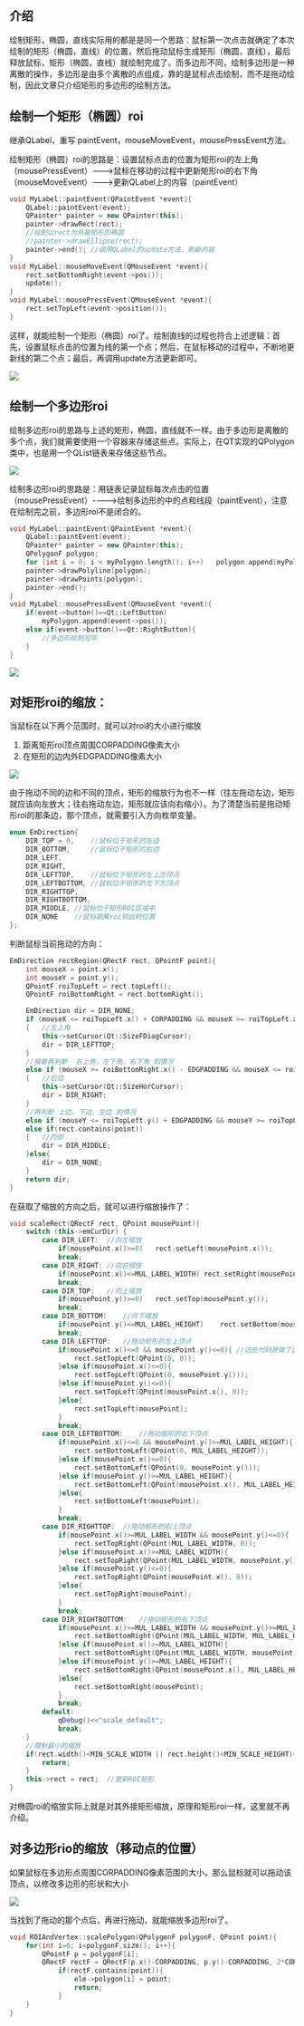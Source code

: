 ## 介绍

绘制矩形，椭圆，直线实际用的都是是同一个思路：鼠标第一次点击就确定了本次绘制的矩形（椭圆，直线）的位置，然后拖动鼠标生成矩形（椭圆，直线），最后释放鼠标，矩形（椭圆，直线）就绘制完成了。而多边形不同，绘制多边形是一种离散的操作，多边形是由多个离散的点组成，靠的是鼠标点击绘制，而不是拖动绘制，因此文章只介绍矩形的多边形的绘制方法。

[](https://github.com/H-YaoDong/MyLabel-ROI/blob/main/images/1.gif)

## 绘制一个矩形（椭圆）roi

继承QLabel，重写  paintEvent，mouseMoveEvent，mousePressEvent方法。

绘制矩形（椭圆）roi的思路是：设置鼠标点击的位置为矩形roi的左上角（mousePressEvent）--->鼠标在移动的过程中更新矩形roi的右下角（mouseMoveEvent）--->更新QLabel上的内容（paintEvent）

```c++
void MyLabel::paintEvent(QPaintEvent *event){
    QLabel::paintEvent(event);
    QPainter* painter = new QPainter(this);
    painter->drawRect(rect);
    //绘制以rect为外接矩形的椭圆
    //painter->drawEllipse(rect);
    painter->end();	//调用QLabel的update方法，刷新内容
}
void MyLabel::mouseMoveEvent(QMouseEvent *event){
    rect.setBottomRight(event->pos());
    update();
}	
void MyLabel::mousePressEvent(QMouseEvent *event){
    rect.setTopLeft(event->position());
}
```

这样，就能绘制一个矩形（椭圆）roi了。绘制直线的过程也符合上述逻辑：首先，设置鼠标点击的位置为线的第一个点；然后，在鼠标移动的过程中，不断地更新线的第二个点；最后，再调用update方法更新即可。

![](https://github.com/H-YaoDong/MyLabel-ROI/raw/main/images/4.gif)

## 绘制一个多边形roi

绘制多边形roi的思路与上述的矩形，椭圆，直线就不一样。由于多边形是离散的多个点，我们就需要使用一个容器来存储这些点。实际上，在QT实现的QPolygon类中，也是用一个QList链表来存储这些节点。

![](https://github.com/H-YaoDong/MyLabel-ROI/raw/main/images/1.png)

绘制多边形roi的思路是：用链表记录鼠标每次点击的位置（mousePressEvent）---->绘制多边形的中的点和线段（paintEvent），注意在绘制完之前，多边形roi不是闭合的。

```c++
void MyLabel::paintEvent(QPaintEvent *event){
    QLabel::paintEvent(event);
    QPainter* painter = new QPainter(this);
    QPolygonF polygon;
    for (int i = 0; i < myPolygon.length(); i++)   polygon.append(myPolygon[i]);
    painter->drawPolyline(polygon);
    painter->drawPoints(polygon);
    painter->end();
}
void MyLabel::mousePressEvent(QMouseEvent *event){
    if(event->button()==Qt::LeftButton)
        myPolygon.append(event->pos());
    else if(event->button()==Qt::RightButton){
        //多边形绘制完毕
    }
}
```

![](https://github.com/H-YaoDong/MyLabel-ROI/raw/main/images/2.gif)

## 对矩形roi的缩放：

当鼠标在以下两个范围时，就可以对roi的大小进行缩放

1. 距离矩形roi顶点周围CORPADDING像素大小
2. 在矩形的边内外EDGPADDING像素大小

![](https://github.com/H-YaoDong/MyLabel-ROI/raw/main/images/5.png)

由于拖动不同的边和不同的顶点，矩形的缩放行为也不一样（往左拖动左边，矩形就应该向左放大；往右拖动左边，矩形就应该向右缩小）。为了清楚当前是拖动矩形roi的那条边，那个顶点，就需要引入方向枚举变量。

```c++
enum EmDirection{
	DIR_TOP = 0,	//鼠标位于矩形的左边
	DIR_BOTTOM,		//鼠标位于矩形的右边
    DIR_LEFT,	
	DIR_RIGHT,
    DIR_LEFTTOP,	//鼠标位于矩形的左上方顶点
	DIR_LEFTBOTTOM,	//鼠标位于矩形的左下方顶点
    DIR_RIGHTTOP,
	DIR_RIGHTBOTTOM,
    DIR_MIDDLE, //鼠标位于矩形ROI区域中
    DIR_NONE	//鼠标距离roi较远的位置
};
```

判断鼠标当前拖动的方向：

```c++
EmDirection rectRegion(QRectF rect, QPointF point){
    int mouseX = point.x();
    int mouseY = point.y();
    QPointF roiTopLeft = rect.topLeft();
    QPointF roiBottomRight = rect.bottomRight();

    EmDirection dir = DIR_NONE;
    if (mouseX <= roiTopLeft.x() + CORPADDING && mouseX >= roiTopLeft.x() && mouseY <= roiTopLeft.y() + CORPADDING && mouseY >= roiTopLeft.y())
    {   //左上角
        this->setCursor(Qt::SizeFDiagCursor);
        dir = DIR_LEFTTOP;
    }
	//接着再判断  右上角，左下角，右下角 的情况
    else if (mouseX >= roiBottomRight.x() - EDGPADDING && mouseX <= roiBottomRight.x() && mouseY >= roiTopLeft.y() && mouseY <= roiBottomRight.y())
    {   //右边
        this->setCursor(Qt::SizeHorCursor);
        dir = DIR_RIGHT;
    }
    //再判断 上边，下边，左边 的情况
    else if (mouseY <= roiTopLeft.y() + EDGPADDING && mouseY >= roiTopLeft.y() && mouseX >= roiTopLeft.x() && mouseX <= roiBottomRight.x())
    else if(rect.contains(point))    
    {	//内部
        dir = DIR_MIDDLE;
    }else{
        dir = DIR_NONE;
    }
    return dir;
}
```

在获取了缩放的方向之后，就可以进行缩放操作了：

```c++
void scaleRect(QRectF rect, QPoint mousePoint){
    switch (this->emCurDir) {
        case DIR_LEFT:	//向左缩放
            if(mousePoint.x()>=0)   rect.setLeft(mousePoint.x());
            break;
        case DIR_RIGHT:	//向右缩放
            if(mousePoint.x()<=MUL_LABEL_WIDTH) rect.setRight(mousePoint.x());
            break;
        case DIR_TOP:	//向上缩放
            if(mousePoint.y()>=0)   rect.setTop(mousePoint.y());
            break;
        case DIR_BOTTOM:	//向下缩放
            if(mousePoint.y()<=MUL_LABEL_HEIGHT)    rect.setBottom(mousePoint.y());
            break;
        case DIR_LEFTTOP:	//拖动矩形的左上顶点
            if(mousePoint.x()<=0 && mousePoint.y()<=0){	//这些代码是做了边界处理，限制了roi只能在QLabel内
                rect.setTopLeft(QPoint(0, 0));
            }else if(mousePoint.x()<=0){
                rect.setTopLeft(QPoint(0, mousePoint.y()));
            }else if(mousePoint.y()<=0){
                rect.setTopLeft(QPoint(mousePoint.x(), 0));
            }else{
                rect.setTopLeft(mousePoint);
            }
            break;
        case DIR_LEFTBOTTOM:	//拖动矩形的右下顶点
            if(mousePoint.x()<=0 && mousePoint.y()>=MUL_LABEL_HEIGHT){
                rect.setBottomLeft(QPoint(0, MUL_LABEL_HEIGHT));
            }else if(mousePoint.x()<=0){
                rect.setBottomLeft(QPoint(0, mousePoint.y()));
            }else if(mousePoint.y()>=MUL_LABEL_HEIGHT){
                rect.setBottomLeft(QPoint(mousePoint.x(), MUL_LABEL_HEIGHT));
            }else{
                rect.setBottomLeft(mousePoint);
            }
            break;
        case DIR_RIGHTTOP:	//拖动矩形的右上顶点
            if(mousePoint.x()>=MUL_LABEL_WIDTH && mousePoint.y()<=0){
                rect.setTopRight(QPoint(MUL_LABEL_WIDTH, 0));
            }else if(mousePoint.x()>=MUL_LABEL_WIDTH){
                rect.setTopRight(QPoint(MUL_LABEL_WIDTH, mousePoint.y()));
            }else if(mousePoint.y()<=0){
                rect.setTopRight(QPoint(mousePoint.x(), 0));
            }else{
                rect.setTopRight(mousePoint);
            }
            break;
        case DIR_RIGHTBOTTOM:	//拖动矩形的右下顶点
            if(mousePoint.x()>=MUL_LABEL_WIDTH && mousePoint.y()>=MUL_LABEL_WIDTH){
                rect.setBottomRight(QPoint(MUL_LABEL_WIDTH, MUL_LABEL_HEIGHT));
            }else if(mousePoint.x()>=MUL_LABEL_WIDTH){
                rect.setBottomRight(QPoint(MUL_LABEL_WIDTH, mousePoint.y()));
            }else if(mousePoint.y()>=MUL_LABEL_HEIGHT){
                rect.setBottomRight(QPoint(mousePoint.x(), MUL_LABEL_HEIGHT));
            }else{
                rect.setBottomRight(mousePoint);
            }
            break;
        default:
            qDebug()<<"scale default";
            break;
    }
    //限制最小的缩放
    if(rect.width()<MIN_SCALE_WIDTH || rect.height()<MIN_SCALE_HEIGHT){
        return;
    }
    this->rect = rect;  //更新ROI矩形
}

```

对椭圆roi的缩放实际上就是对其外接矩形缩放，原理和矩形roi一样，这里就不再介绍。

## 对多边形rio的缩放（移动点的位置）

如果鼠标在多边形点周围CORPADDING像素范围的大小，那么鼠标就可以拖动该顶点，以修改多边形的形状和大小

![](https://github.com/H-YaoDong/MyLabel-ROI/raw/main/images/3.png)

当找到了拖动的那个点后，再进行拖动，就能缩放多边形roi了。

```c++
void ROIAndVertex::scalePolygon(QPolygonF polygonF, QPoint point){
    for(int i=0; i<polygonF.size(); i++){
        QPointF p = polygonF[i];
        QRectF rectF = QRectF(p.x()-CORPADDING, p.y()-CORPADDING, 2*CORPADDING, 2*CORPADDING);
            if(rectF.contains(point)){
                ele->polygon[i] = point;
                return;
            }
    }
}
```

